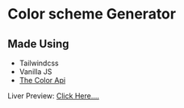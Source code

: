 # Color scheme Generator 
## Made Using 
- Tailwindcss 
- Vanilla JS
- [The Color Api](https://www.thecolorapi.com/)

Liver Preview: [Click Here....](https://lambent-melomakarona-41ffed.netlify.app/)
